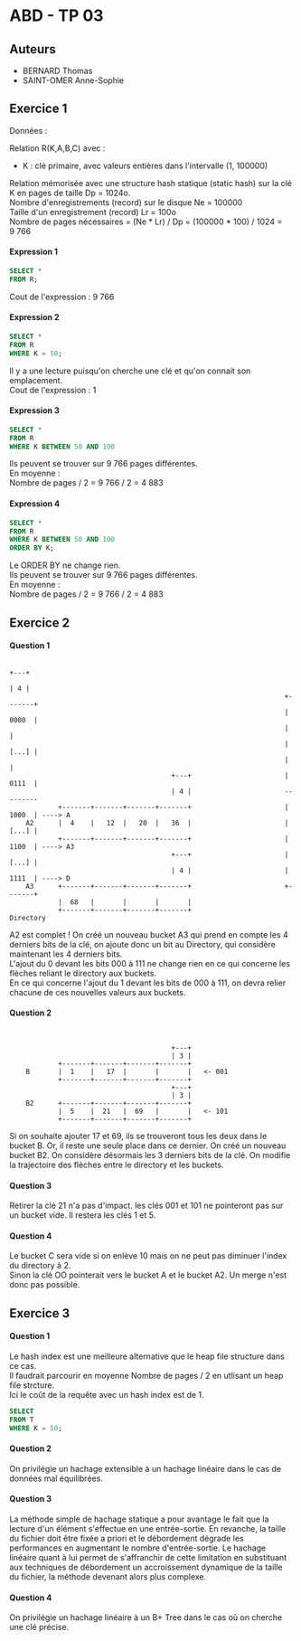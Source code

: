 ABD - TP 03
===========

Auteurs
-------

- BERNARD Thomas
- SAINT-OMER Anne-Sophie

Exercice 1
----------

Données :  

Relation R(K,A,B,C) avec :  
- K : clé primaire, avec valeurs entières dans l'intervalle (1, 100000)  

Relation mémorisée avec une structure hash statique (static hash) sur la clé K en pages de taille Dp = 1024o.  
Nombre d'enregistrements (record) sur le disque Ne = 100000  
Taille d'un enregistrement (record) Lr = 100o  
Nombre de pages nécessaires = (Ne * Lr) / Dp = (100000 * 100) / 1024 = 9 766  

#### Expression 1

```sql
SELECT *
FROM R;
```

Cout de l'expression : 9 766  

#### Expression 2

```sql
SELECT *
FROM R
WHERE K = 50;
```

Il y a une lecture puisqu'on cherche une clé et qu'on connait son emplacement.  
Cout de l'expression : 1  

#### Expression 3

```sql
SELECT *
FROM R
WHERE K BETWEEN 50 AND 100
```

Ils peuvent se trouver sur 9 766 pages différentes.  
En moyenne :  
Nombre de pages / 2 = 9 766 / 2 = 4 883  

#### Expression 4

```sql
SELECT *
FROM R
WHERE K BETWEEN 50 AND 100
ORDER BY K;
```

Le ORDER BY ne change rien.  
Ils peuvent se trouver sur 9 766 pages différentes.  
En moyenne :  
Nombre de pages / 2 = 9 766 / 2 = 4 883  

Exercice 2
----------

#### Question 1
		
```
																		+---+
																		| 4 |
																	+-------+
																	| 0000	|
																	|		|
																	| [...] |
																	| 		|
										+---+						| 0111  |
										| 4 |						---------
			+-------+-------+-------+-------+						| 1000  | ----> A
	A2		|  4    |   12  |   20  |   36  |						| [...]	|  
			+-------+-------+-------+-------+						| 1100	| ----> A3
										+---+						| [...] |
										| 4	|						| 1111  | ----> D
	A3 		+-------+-------+-------+-------+                       +-------+
			|  68   |       |       |       |
			+-------+-------+-------+-------+						Directory
```

A2 est complet ! On créé un nouveau bucket A3 qui prend en compte les 4 derniers bits de la clé, on ajoute donc un bit au Directory, qui considère maintenant les 4 derniers bits.  
L'ajout du 0 devant les bits 000 à 111 ne change rien en ce qui concerne les flèches reliant le directory aux buckets.  
En ce qui concerne l'ajout du 1 devant les bits de 000 à 111, on devra relier chacune de ces nouvelles valeurs aux buckets.  

#### Question 2

```


										+---+						
										| 3 |						
			+-------+-------+-------+-------+						
	B		|  1    |   17  |       |       |	<- 001					 
			+-------+-------+-------+-------+					
										+---+						
										| 3	|						
	B2 		+-------+-------+-------+-------+                     
			|  5    |  21   |  69   |       |	<- 101
			+-------+-------+-------+-------+					

```

Si on souhaite ajouter 17 et 69, ils se trouveront tous les deux dans le bucket B. Or, il reste une seule place dans ce dernier. On créé un nouveau bucket B2. On considère désormais les 3 derniers bits de la clé. On modifie la trajectoire des flèches entre le directory et les buckets.  

#### Question 3

Retirer la clé 21 n'a pas d'impact. les clés 001 et 101 ne pointeront pas sur un bucket vide. Il restera les clés 1 et 5.  

#### Question 4

Le bucket C sera vide si on enlève 10 mais on ne peut pas diminuer l'index du directory à 2.  
Sinon la clé OO pointerait vers le bucket A et le bucket A2. Un merge n'est donc pas possible.  

Exercice 3
----------

#### Question 1

Le hash index est une meilleure alternative que le heap file structure dans ce cas.  
Il faudrait parcourir en moyenne Nombre de pages / 2 en utlisant un heap file strcture.  
Ici le coût de la requête avec un hash index est de 1.  

```sql
SELECT 
FROM T
WHERE K = 50;
```

#### Question 2

On privilégie un hachage extensible à un hachage linéaire dans le cas de données mal équilibrées.  

#### Question 3

La méthode simple de hachage statique a pour avantage le fait que la lecture d'un élément s'effectue en une entrée-sortie. En revanche, la taille du fichier doit être fixée a priori et le débordement dégrade les performances en augmentant le nombre d'entrée-sortie. Le hachage linéaire quant à lui permet de s'affranchir de cette limitation en substituant aux techniques de débordement un accroissement dynamique de la taille du fichier, la méthode devenant alors plus complexe.

#### Question 4

On privilégie un hachage linéaire à un B+ Tree dans le cas où on cherche une clé précise.  

